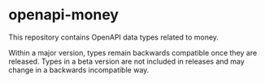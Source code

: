 # openapi-money

This repository contains OpenAPI data types related to money.

Within a major version, types remain backwards compatible once they are released.
Types in a beta version are not included in releases and may change in a backwards incompatible way.
